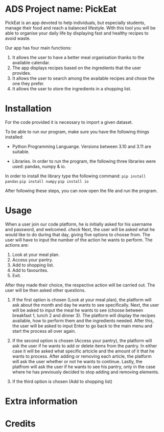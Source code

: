 # ADS Project name: PickEat
PickEat is an app devoted to help individuals, but especially students, manage their food and reach a balanced lifestyle.
With this tool you will be able to organise your daily life by displaying fast and healthy recipes to avoid waste.

Our app has four main functions:
1. It allows the user to have a better meal organisation thanks to the available calendar.
2. The app displays recipes based on the ingredients that the user provides.
3. It allows the user to search among the available recipes and chose the one they prefer.
4. It allows the user to store the ingredients in a shopping list.

# Installation 
For the code provided it is necessary to import a given dataset. 

To be able to run our program, make sure you have the following things installed:

- Python Programming Languange. Versions between 3.10 and 3.11 are suitable. 

- Libraries. In order to run the program, the following three libraries were used: pandas, numpy & io.

In order to install the library type the following command:
```pip install pandas```
```pip install numpy```
```pip install io```

After following these steps, you can now open the file and run the program.

# Usage
When a user join our code platform, he is initially asked for his username and password, and welcomed. *check*
Next, the user will be asked what he would like to do during that day, giving five options to choose from. The user will have to input the number of the action he wants to perform. 
The actions are:
1. Look at your meal plan.
2. Access your pantry.
3. Add to shopping list.
4. Add to favourites.
5. Exit.

After they made their choice, the respective action will be carried out. The user will be then asked other questions.

1. If the first option is chosen (Look at your meal plan), the platform will ask about the month and day he wants to see specifically.
Next, the user will be asked to input the meal he wants to see (choose between breakfast 1, lunch 2 and dinner 3).
The platform will display the recipes available, how to perform them and the ingredients needed.
After this, the user will be asked to input Enter to go back to the main menu and start the process all over again.

2. If the second option is chosen (Access your pantry), the platform will ask the user if he wants to add or delete items from the pantry. In either case it will be asked what specific artcicle and the amount of it that he wants to process. 
After adding or removing each article, the platform will ask the user whether or not he wants to continue.
Lastly, the platfrom will ask the user if he wants to see his pantry, only in the case where he has previously decided to stop adding and removing elements.

3. If the third option is chosen (Add to shopping list)




# Extra information
# Credits
